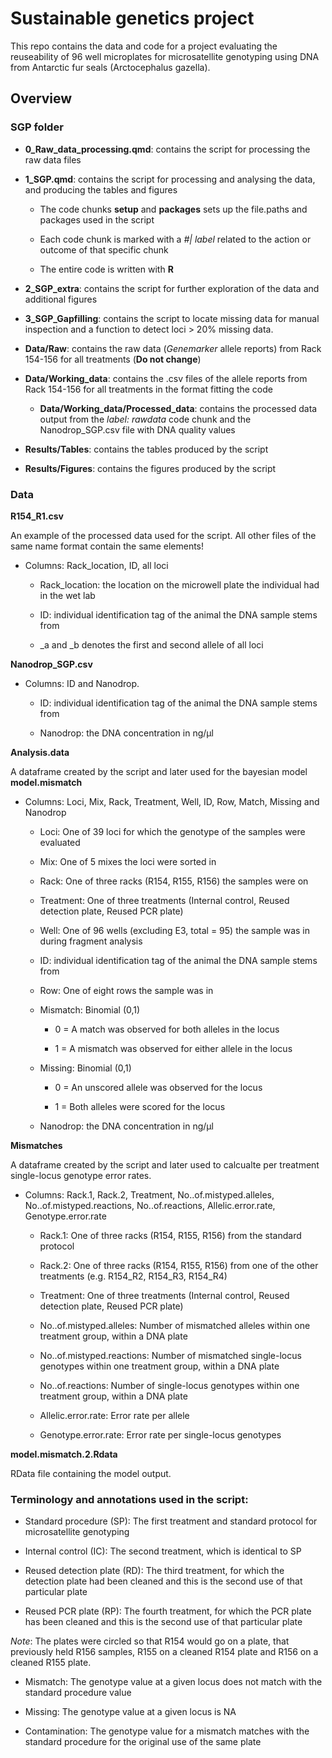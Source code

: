 # Sustainable genetics project

This repo contains the data and code for a project evaluating the reuseability of 96 well microplates for microsatellite genotyping using DNA from Antarctic fur seals (Arctocephalus gazella).

## Overview

### SGP folder

-   **0_Raw_data_processing.qmd**: contains the script for processing the raw data files

-   **1_SGP.qmd**: contains the script for processing and analysing the data, and producing the tables and figures

    -   The code chunks **setup** and **packages** sets up the file.paths and packages used in the script

    -   Each code chunk is marked with a *#\| label* related to the action or outcome of that specific chunk

    -   The entire code is written with **R**

-   **2_SGP_extra**: contains the script for further exploration of the data and additional figures

-   **3_SGP_Gapfilling**: contains the script to locate missing data for manual inspection and a function to detect loci \> 20% missing data.

-   **Data/Raw**: contains the raw data (*Genemarker* allele reports) from Rack 154-156 for all treatments (**Do not change**)

-   **Data/Working_data**: contains the .csv files of the allele reports from Rack 154-156 for all treatments in the format fitting the code

    -   **Data/Working_data/Processed_data**: contains the processed data output from the *label: rawdata* code chunk and the Nanodrop_SGP.csv file with DNA quality values

-   **Results/Tables**: contains the tables produced by the script

-   **Results/Figures**: contains the figures produced by the script

### Data

**R154_R1.csv**

An example of the processed data used for the script. All other files of the same name format contain the same elements!

-   Columns: Rack_location, ID, all loci

    -   Rack_location: the location on the microwell plate the individual had in the wet lab

    -   ID: individual identification tag of the animal the DNA sample stems from

    -   \_a and \_b denotes the first and second allele of all loci

**Nanodrop_SGP.csv**

-   Columns: ID and Nanodrop.

    -   ID: individual identification tag of the animal the DNA sample stems from

    -   Nanodrop: the DNA concentration in ng/µl

**Analysis.data**

A dataframe created by the script and later used for the bayesian model **model.mismatch**

-   Columns: Loci, Mix, Rack, Treatment, Well, ID, Row, Match, Missing and Nanodrop

    -   Loci: One of 39 loci for which the genotype of the samples were evaluated

    -   Mix: One of 5 mixes the loci were sorted in

    -   Rack: One of three racks (R154, R155, R156) the samples were on

    -   Treatment: One of three treatments (Internal control, Reused detection plate, Reused PCR plate)

    -   Well: One of 96 wells (excluding E3, total = 95) the sample was in during fragment analysis

    -   ID: individual identification tag of the animal the DNA sample stems from

    -   Row: One of eight rows the sample was in

    -   Mismatch: Binomial (0,1)

        -   0 = A match was observed for both alleles in the locus

        -   1 = A mismatch was observed for either allele in the locus

    -   Missing: Binomial (0,1)

        -   0 = An unscored allele was observed for the locus

        -   1 = Both alleles were scored for the locus

    -   Nanodrop: the DNA concentration in ng/µl

**Mismatches**

A dataframe created by the script and later used to calcualte per treatment single-locus genotype error rates.

-   Columns: Rack.1, Rack.2, Treatment, No..of.mistyped.alleles, No..of.mistyped.reactions, No..of.reactions, Allelic.error.rate, Genotype.error.rate

    -   Rack.1: One of three racks (R154, R155, R156) from the standard protocol

    -   Rack.2: One of three racks (R154, R155, R156) from one of the other treatments (e.g. R154_R2, R154_R3, R154_R4)

    -   Treatment: One of three treatments (Internal control, Reused detection plate, Reused PCR plate)

    -   No..of.mistyped.alleles: Number of mismatched alleles within one treatment group, within a DNA plate

    -   No..of.mistyped.reactions: Number of mismatched single-locus genotypes within one treatment group, within a DNA plate

    -   No..of.reactions: Number of single-locus genotypes within one treatment group, within a DNA plate

    -   Allelic.error.rate: Error rate per allele

    -   Genotype.error.rate: Error rate per single-locus genotypes

**model.mismatch.2.Rdata**

RData file containing the model output.

### Terminology and annotations used in the script:

-   Standard procedure (SP): The first treatment and standard protocol for microsatellite genotyping

-   Internal control (IC): The second treatment, which is identical to SP

-   Reused detection plate (RD): The third treatment, for which the detection plate had been cleaned and this is the second use of that particular plate

-   Reused PCR plate (RP): The fourth treatment, for which the PCR plate has been cleaned and this is the second use of that particular plate

*Note*: The plates were circled so that R154 would go on a plate, that previously held R156 samples, R155 on a cleaned R154 plate and R156 on a cleaned R155 plate.

-   Mismatch: The genotype value at a given locus does not match with the standard procedure value

-   Missing: The genotype value at a given locus is NA

-   Contamination: The genotype value for a mismatch matches with the standard procedure for the original use of the same plate
